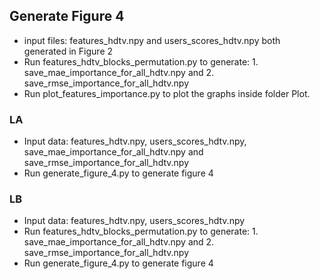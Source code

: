 ## Generate Figure 4
* input files: features_hdtv.npy and users_scores_hdtv.npy both generated in Figure 2
* Run features_hdtv_blocks_permutation.py to generate: 1. save_mae_importance_for_all_hdtv.npy and 2. save_rmse_importance_for_all_hdtv.npy
* Run plot_features_importance.py to plot the graphs inside folder Plot.
### LA
* Input data: features_hdtv.npy, users_scores_hdtv.npy, save_mae_importance_for_all_hdtv.npy and save_rmse_importance_for_all_hdtv.npy
* Run generate_figure_4.py to generate figure 4

### LB
* Input data: features_hdtv.npy, users_scores_hdtv.npy
* Run features_hdtv_blocks_permutation.py to generate: 1. save_mae_importance_for_all_hdtv.npy and 2. save_rmse_importance_for_all_hdtv.npy
* Run generate_figure_4.py to generate figure 4